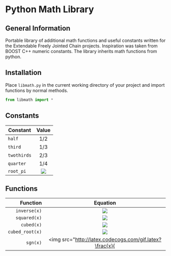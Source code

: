 Python Math Library
===================


General Information
-------------------

Portable library of additional math functions and useful constants written for the Extendable Freely Jointed Chain projects. Inspiration was taken from BOOST C++ numeric constants. The library inherits math functions from python.


Installation
------------

Place `libmath.py` in the current working directory of your project and import functions by normal methods. 

```python
from libmath import *
```

Constants
---------

Constant   | Value 
-----------|:-----: 
`half`     | 1/2  
`third`    | 1/3 
`twothirds`| 2/3 
`quarter`  | 1/4 
`root_pi`  | <img src="http://latex.codecogs.com/svg.latex?\sqrt\pi" border="0"/> 


Functions
---------

Function | Equation
---------:|:--------:
`inverse(x)` | <img src="http://latex.codecogs.com/svg.latex?\frac{1}{x}" border="0"/>
`squared(x)` | <img src="http://latex.codecogs.com/svg.latex?x^2" border="0"/>
`cubed(x)`  | <img src="http://latex.codecogs.com/svg.latex?x^3" border="0"/>
`cubed_root(x)` | <img src="http://latex.codecogs.com/svg.latex?x^\frac{1}{3}" border="0"/>
`sgn(x)` | <img src="http://latex.codecogs.com/gif.latex?\frac{x}{|x|}" border="0"/>
